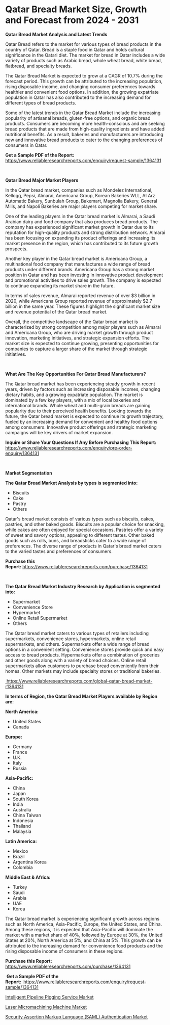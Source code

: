<p><h1>Qatar Bread Market Size, Growth and Forecast from 2024 - 2031</h1></p><p><strong>Qatar Bread Market Analysis and Latest Trends</strong></p>
<p><p>Qatar Bread refers to the market for various types of bread products in the country of Qatar. Bread is a staple food in Qatar and holds cultural significance in the Qatari diet. The market for bread in Qatar includes a wide variety of products such as Arabic bread, whole wheat bread, white bread, flatbread, and specialty breads.</p><p>The Qatar Bread Market is expected to grow at a CAGR of 10.7% during the forecast period. This growth can be attributed to the increasing population, rising disposable income, and changing consumer preferences towards healthier and convenient food options. In addition, the growing expatriate population in Qatar has also contributed to the increasing demand for different types of bread products.</p><p>Some of the latest trends in the Qatar Bread Market include the increasing popularity of artisanal breads, gluten-free options, and organic bread products. Consumers are becoming more health-conscious and are seeking bread products that are made from high-quality ingredients and have added nutritional benefits. As a result, bakeries and manufacturers are introducing new and innovative bread products to cater to the changing preferences of consumers in Qatar.</p></p>
<p><strong>Get a Sample PDF of the Report:&nbsp;</strong> <a href="https://www.reliableresearchreports.com/enquiry/request-sample/1364131">https://www.reliableresearchreports.com/enquiry/request-sample/1364131</a></p>
<p>&nbsp;</p>
<p><strong>Qatar Bread Major Market Players</strong></p>
<p><p>In the Qatar bread market, companies such as Mondelez International, Kellogg, Pepsi, Almarai, Americana Group, Korean Bakeries WLL, AI Arz Automatic Bakery, Sunbulah Group, Bakemart, Magnolia Bakery, General Mills, and Napoli Bakeries are major players competing for market share.</p><p>One of the leading players in the Qatar bread market is Almarai, a Saudi Arabian dairy and food company that also produces bread products. The company has experienced significant market growth in Qatar due to its reputation for high-quality products and strong distribution network. Almarai has been focusing on expanding its product offerings and increasing its market presence in the region, which has contributed to its future growth prospects.</p><p>Another key player in the Qatar bread market is Americana Group, a multinational food company that manufactures a wide range of bread products under different brands. Americana Group has a strong market position in Qatar and has been investing in innovative product development and promotional activities to drive sales growth. The company is expected to continue expanding its market share in the future.</p><p>In terms of sales revenue, Almarai reported revenue of over $3 billion in 2020, while Americana Group reported revenue of approximately $2.7 billion in the same year. These figures highlight the significant market size and revenue potential of the Qatar bread market.</p><p>Overall, the competitive landscape of the Qatar bread market is characterized by strong competition among major players such as Almarai and Americana Group, who are driving market growth through product innovation, marketing initiatives, and strategic expansion efforts. The market size is expected to continue growing, presenting opportunities for companies to capture a larger share of the market through strategic initiatives.</p></p>
<p>&nbsp;</p>
<p><strong>What Are The Key Opportunities For Qatar Bread Manufacturers?</strong></p>
<p><p>The Qatar bread market has been experiencing steady growth in recent years, driven by factors such as increasing disposable incomes, changing dietary habits, and a growing expatriate population. The market is dominated by a few key players, with a mix of local bakeries and international brands. Whole wheat and multi-grain breads are gaining popularity due to their perceived health benefits. Looking towards the future, the Qatar bread market is expected to continue its growth trajectory, fueled by an increasing demand for convenient and healthy food options among consumers. Innovative product offerings and strategic marketing campaigns will be key drivers of market expansion.</p></p>
<p><strong>Inquire or Share Your Questions If Any Before Purchasing This Report:</strong> <a href="https://www.reliableresearchreports.com/enquiry/pre-order-enquiry/1364131">https://www.reliableresearchreports.com/enquiry/pre-order-enquiry/1364131</a></p>
<p>&nbsp;</p>
<p><strong>Market Segmentation</strong></p>
<p><strong>The Qatar Bread Market Analysis by types is segmented into:</strong></p>
<p><ul><li>Biscuits</li><li>Cake</li><li>Pastry</li><li>Others</li></ul></p>
<p><p>Qatar's bread market consists of various types such as biscuits, cakes, pastries, and other baked goods. Biscuits are a popular choice for snacking, while cakes are often enjoyed for special occasions. Pastries offer a variety of sweet and savory options, appealing to different tastes. Other baked goods such as rolls, buns, and breadsticks cater to a wide range of preferences. The diverse range of products in Qatar's bread market caters to the varied tastes and preferences of consumers.</p></p>
<p><strong>Purchase this Report:&nbsp;</strong><a href="https://www.reliableresearchreports.com/purchase/1364131">https://www.reliableresearchreports.com/purchase/1364131</a></p>
<p>&nbsp;</p>
<p><strong>The Qatar Bread Market Industry Research by Application is segmented into:</strong></p>
<p><ul><li>Supermarket</li><li>Convenience Store</li><li>Hypermarket</li><li>Online Retail Supermarket</li><li>Others</li></ul></p>
<p><p>The Qatar bread market caters to various types of retailers including supermarkets, convenience stores, hypermarkets, online retail supermarkets, and others. Supermarkets offer a wide range of bread options in a convenient setting. Convenience stores provide quick and easy access to bread products. Hypermarkets offer a combination of groceries and other goods along with a variety of bread choices. Online retail supermarkets allow customers to purchase bread conveniently from their homes. Other markets may include specialty stores or traditional bakeries.</p></p>
<p><a href="https://www.reliableresearchreports.com/global-qatar-bread-market-r1364131">&nbsp;https://www.reliableresearchreports.com/global-qatar-bread-market-r1364131</a></p>
<p><strong>In terms of Region, the Qatar Bread Market Players available by Region are:</strong></p>
<p>
    <p> <strong> North America: </strong>
        <ul>
            <li>United States</li>
            <li>Canada</li>
        </ul>
        </p> 
    <p> <strong> Europe: </strong>
        <ul>
            <li>Germany</li>
            <li>France</li>
            <li>U.K.</li>
            <li>Italy</li>
            <li>Russia</li>
        </ul>
        </p> 
    <p> <strong> Asia-Pacific: </strong>
        <ul>
            <li>China</li>
            <li>Japan</li>
            <li>South Korea</li>
            <li>India</li>
            <li>Australia</li>
            <li>China Taiwan</li>
            <li>Indonesia</li>
            <li>Thailand</li>
            <li>Malaysia</li>
        </ul>
        </p> 
    <p> <strong> Latin America: </strong>
        <ul>
            <li>Mexico</li>
            <li>Brazil</li>
            <li>Argentina Korea</li>
            <li>Colombia</li>
        </ul>
        </p> 
    <p> <strong> Middle East & Africa: </strong>
        <ul>
            <li>Turkey</li>
            <li>Saudi</li>
            <li>Arabia</li>
            <li>UAE</li>
            <li>Korea</li>
        </ul>
    </p>
    </p>
<p><p>The Qatar bread market is experiencing significant growth across regions such as North America, Asia-Pacific, Europe, the United States, and China. Among these regions, it is expected that Asia-Pacific will dominate the market with a market share of 40%, followed by Europe at 30%, the United States at 20%, North America at 5%, and China at 5%. This growth can be attributed to the increasing demand for convenience food products and the rising disposable income of consumers in these regions.</p></p>
<p><strong>Purchase this Report: </strong><a href="https://www.reliableresearchreports.com/purchase/1364131">https://www.reliableresearchreports.com/purchase/1364131</a></p>
<p>&nbsp;<strong>Get a Sample PDF of the Report:&nbsp;&nbsp;</strong><a href="https://www.reliableresearchreports.com/enquiry/request-sample/1364131">https://www.reliableresearchreports.com/enquiry/request-sample/1364131</a></p>
<p><strong></strong></p>
<p><p><a href="https://www.linkedin.com/pulse/intelligent-pipeline-pigging-service-market-provides-comprehensive-1u9pc?trackingId=upjcYf%2BKpf3YEOyTTbkzEQ%3D%3D">Intelligent Pipeline Pigging Service Market</a></p><p><a href="https://www.linkedin.com/pulse/laser-micromachining-machine-market-offer-valuable-insights-size-t8otf?trackingId=bPt%2FNjhkDaedwY5c%2Bzqm2g%3D%3D">Laser Micromachining Machine Market</a></p><p><a href="https://www.linkedin.com/pulse/security-assertion-markup-language-saml-authentication-market-q7yqc?trackingId=7MBTDnFPbLrQ7sdduPkPPw%3D%3D">Security Assertion Markup Language (SAML) Authentication Market</a></p></p>